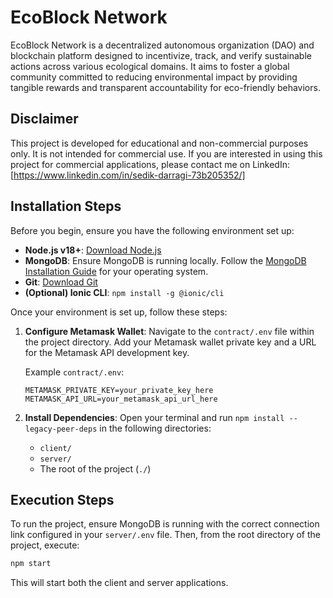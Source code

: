 # EcoBlock Network

EcoBlock Network is a decentralized autonomous organization (DAO) and blockchain platform designed to incentivize, track, and verify sustainable actions across various ecological domains. It aims to foster a global community committed to reducing environmental impact by providing tangible rewards and transparent accountability for eco-friendly behaviors.

## Disclaimer

This project is developed for educational and non-commercial purposes only. It is not intended for commercial use. If you are interested in using this project for commercial applications, please contact me on LinkedIn: [https://www.linkedin.com/in/sedik-darragi-73b205352/]

## Installation Steps

Before you begin, ensure you have the following environment set up:

*   **Node.js v18+**: [Download Node.js](https://nodejs.org/en/download/)
*   **MongoDB**: Ensure MongoDB is running locally. Follow the [MongoDB Installation Guide](https://docs.mongodb.com/manual/installation/) for your operating system.
*   **Git**: [Download Git](https://git-scm.com/downloads)
*   **(Optional) Ionic CLI**: `npm install -g @ionic/cli`

Once your environment is set up, follow these steps:

1.  **Configure Metamask Wallet**: Navigate to the `contract/.env` file within the project directory. Add your Metamask wallet private key and a URL for the Metamask API development key.

    Example `contract/.env`:
    ```
    METAMASK_PRIVATE_KEY=your_private_key_here
    METAMASK_API_URL=your_metamask_api_url_here
    ```

2.  **Install Dependencies**: Open your terminal and run `npm install --legacy-peer-deps` in the following directories:
    *   `client/`
    *   `server/`
    *   The root of the project (`./`)

## Execution Steps

To run the project, ensure MongoDB is running with the correct connection link configured in your `server/.env` file. Then, from the root directory of the project, execute:

```bash
npm start
```

This will start both the client and server applications.
